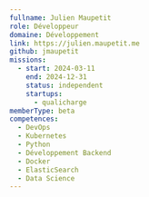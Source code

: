 ```yaml
---
fullname: Julien Maupetit
role: Développeur
domaine: Développement
link: https://julien.maupetit.me
github: jmaupetit
missions:
  - start: 2024-03-11
    end: 2024-12-31
    status: independent
    startups:
      - qualicharge
memberType: beta
competences:
  - DevOps
  - Kubernetes
  - Python
  - Développement Backend
  - Docker
  - ElasticSearch
  - Data Science
---
```


